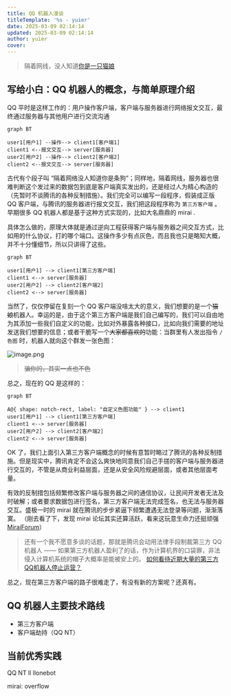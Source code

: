 ```yaml
---
title: QQ 机器人漫谈
titleTemplate: '%s - yuier'
date: 2025-03-09 02:14:14
updated: 2025-03-09 02:14:14
author: yuier
cover: 
---
```


> 隔着网线，没人知道[你是一只猫娘](https://zh.moegirl.org.cn/zh-hans/%E8%B5%9B%E5%8D%9Aoo#.E8.B5.9B.E5.8D.9A.E7.8C.AB.E5.A8.98.2F.E8.B5.9B.E5.8D.9A.E6.B4.97.E8.84.91.E5.92.92)

<!-- more -->

## 写给小白：QQ 机器人的概念，与简单原理介绍

QQ 平时是这样工作的：用户操作客户端，客户端与服务器进行网络报文交互，最终通过服务器与其他用户进行交流沟通

```mermaid
graph BT

user1[用户1] --操作--> client1[客户端1]
client1 <--报文交互--> server[服务器]
user2[用户2] --操作--> client2[客户端2]
client2 <--报文交互--> server[服务器]
```

古代有个段子叫 “隔着网络没人知道你是条狗”；同样地，隔着网线，服务器也很难判断这个发过来的数据包到底是客户端真实发出的，还是经过人为精心构造的（先暂时不谈腾讯的各种反制措施）。我们完全可以编写一段程序，假装成正版 QQ 客户端，与腾讯的服务器进行报文交互，我们把这段程序称为 `第三方客户端` 。早期很多 QQ 机器人都是基于这种方式实现的，比如大名鼎鼎的 mirai .

具体怎么做的，原理大体就是通过逆向工程获得客户端与服务器之间交互方式，比如用的什么协议，打的哪个端口。这操作多少有点灰色，而且我也只是略知大概，并不十分懂细节，所以只讲得了这些。

```mermaid
graph BT

user1[用户1] --> client1[第三方客户端]
client1 <--> server[服务器]
user2[用户2] --> client2[客户端2]
client2 <--> server[服务器]
```

当然了，仅仅停留在复刻一个 QQ 客户端没啥太大的意义，我们想要的是一个~~猫娘~~机器人。幸运的是，由于这个第三方客户端是我们自己编写的，我们可以自由地为其添加一些我们自定义的功能，比如对外暴露各种接口，比如向我们需要的地址发送我们想要的信息；或者干脆写一个~~大家都喜欢的~~功能：当群里有人发出指令 `/色图` 时，机器人就向这个群发一张色图：

![image.png](https://s2.loli.net/2025/03/12/LzNhMDa5T7ZVnUr.png)

> ~~骗你的，其实一点也不色~~

总之，现在的 QQ 是这样的：

```mermaid
graph BT

A@{ shape: notch-rect, label: "自定义色图功能" } --> client1
user1[用户1] --> client1[第三方客户端]
client1 <--> server[服务器]
user2[用户2] --> client2[客户端2]
client2 <--> server[服务器]
```

OK 了，我们上面引入第三方客户端概念的时候有意暂时略过了腾讯的各种反制措施。但是现实中，腾讯肯定不会这么爽快地同意我们自己手搓的客户端与服务器进行交互的，不管是从商业利益层面，还是从安全风险规避层面，或者其他层面考量。

有效的反制措包括频繁修改客户端与服务器之间的通信协议，让民间开发者无法及时破解；或者要求数据包进行签名，第三方客户端无法完成签名，也无法与服务器交互。盛极一时的 mirai 就在腾讯的步步紧逼下频繁遭遇无法登录等问题，渐渐落寞。
（刚去看了下，发现 mirai 论坛其实还算活跃，看来这玩意生命力还挺顽强 [MiraiForum](https://mirai.mamoe.net/)）

> 还有一个我不愿意多谈的话题，那就是腾讯会动用法律手段制裁第三方 QQ 机器人 —— 如果第三方机器人盈利了的话，作为计算机界的口袋罪，非法侵入计算机系统的帽子大概率是能被安上的。
[如何看待近期大量的第三方QQ机器人停止运营？](https://www.zhihu.com/question/411466505)

总之，现在第三方客户端的路子很难走了，有没有新的方案呢？还真有。

## QQ 机器人主要技术路线

- 第三方客户端
- 客户端劫持（QQ NT）

## 当前优秀实践

QQ NT
ll
llonebot

mirai:
overflow
